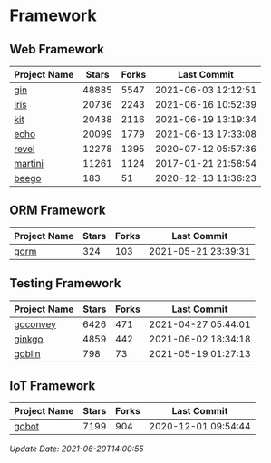 # Framework

## Web Framework
| Project Name | Stars | Forks | Last Commit |
| ------------ | ----- | ----- | ----------- |
| [gin](https://github.com/gin-gonic/gin) | 48885 | 5547 | 2021-06-03 12:12:51 |
| [iris](https://github.com/kataras/iris) | 20736 | 2243 | 2021-06-16 10:52:39 |
| [kit](https://github.com/go-kit/kit) | 20438 | 2116 | 2021-06-19 13:19:34 |
| [echo](https://github.com/labstack/echo) | 20099 | 1779 | 2021-06-13 17:33:08 |
| [revel](https://github.com/revel/revel) | 12278 | 1395 | 2020-07-12 05:57:36 |
| [martini](https://github.com/go-martini/martini) | 11261 | 1124 | 2017-01-21 21:58:54 |
| [beego](https://github.com/astaxie/beego) | 183 | 51 | 2020-12-13 11:36:23 |

## ORM Framework
| Project Name | Stars | Forks | Last Commit |
| ------------ | ----- | ----- | ----------- |
| [gorm](https://github.com/jinzhu/gorm) | 324 | 103 | 2021-05-21 23:39:31 |

## Testing Framework
| Project Name | Stars | Forks | Last Commit |
| ------------ | ----- | ----- | ----------- |
| [goconvey](https://github.com/smartystreets/goconvey) | 6426 | 471 | 2021-04-27 05:44:01 |
| [ginkgo](https://github.com/onsi/ginkgo) | 4859 | 442 | 2021-06-02 18:34:18 |
| [goblin](https://github.com/franela/goblin) | 798 | 73 | 2021-05-19 01:27:13 |

## IoT Framework
| Project Name | Stars | Forks | Last Commit |
| ------------ | ----- | ----- | ----------- |
| [gobot](https://github.com/hybridgroup/gobot) | 7199 | 904 | 2020-12-01 09:54:44 |

*Update Date: 2021-06-20T14:00:55*